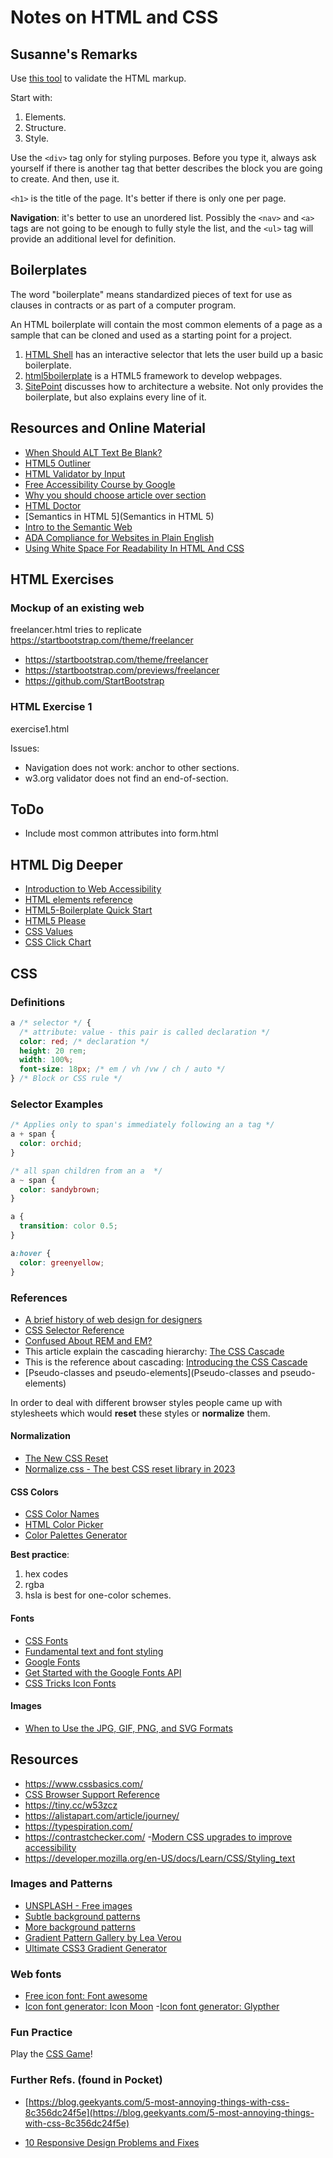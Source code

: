 # Notes on HTML and CSS

## Susanne's Remarks

Use [this tool](https://validator.w3.org) to validate the HTML markup.

Start with:

1. Elements.
2. Structure.
3. Style.

Use the `<div>` tag only for styling purposes. Before you type it, always ask yourself if there is another tag that better describes the block you are going to create. And then, use it.

`<h1>` is the title of the page. It's better if there is only one per page.

**Navigation**: it's better to use an unordered list. Possibly the `<nav>` and `<a>` tags are not going to be enough to fully style the list, and the `<ul>` tag will provide an additional level for definition.

## Boilerplates

The word "boilerplate" means standardized pieces of text for use as clauses in contracts or as part of a computer program.

An HTML boilerplate will contain the most common elements of a page as a sample that can be cloned and used as a starting point for a project.

1. [HTML Shell](https://www.toptal.com/developers/htmlshell) has an interactive selector that lets the user build up a basic boilerplate.
2. [html5boilerplate](https://html5boilerplate.com/) is a HTML5 framework to develop webpages.
3. [SitePoint](https://www.sitepoint.com/a-basic-html5-template/) discusses how to architecture a website. Not only provides the boilerplate, but also explains every line of it.

## Resources and Online Material

- [When Should ALT Text Be Blank?](https://osric.com/chris/accidental-developer/2012/01/when-should-alt-text-be-blank/)
- [HTML5 Outliner](https://gsnedders.html5.org/outliner/)
- [HTML Validator by Input](https://validator.w3.org/#validate_by_input)
- [Free Accessibility Course by Google](https://www.udacity.com/course/web-accessibility--ud891)
- [Why you should choose article over section](https://www.smashingmagazine.com/2020/01/html5-article-section/)
- [HTML Doctor](https://html5doctor.com/)
- [Semantics in HTML 5](Semantics in HTML 5)
- [Intro to the Semantic Web](https://www.youtube.com/watch?v=OGg8A2zfWKg)
- [ADA Compliance for Websites in Plain English](https://krisrivenburgh.medium.com/the-ada-checklist-website-compliance-guidelines-for-2019-in-plain-english-123c1d58fad9)
- [Using White Space For Readability In HTML And CSS](https://www.smashingmagazine.com/2013/02/using-white-space-for-readability-in-html-and-css/)

## HTML Exercises

### Mockup of an existing web

freelancer.html tries to replicate <https://startbootstrap.com/theme/freelancer>

- <https://startbootstrap.com/theme/freelancer>
- <https://startbootstrap.com/previews/freelancer>
- <https://github.com/StartBootstrap>

### HTML Exercise 1

exercise1.html

Issues:

- Navigation does not work: anchor to other sections.
- w3.org validator does not find an end-of-section.

## ToDo

- Include most common attributes into form.html

## HTML Dig Deeper

- [Introduction to Web Accessibility](https://www.w3.org/WAI/fundamentals/accessibility-intro/)
- [HTML elements reference](https://developer.mozilla.org/en-US/docs/web/html/element)
- [HTML5-Boilerplate Quick Start](https://github.com/h5bp/html5-boilerplate#quick-start)
- [HTML5 Please](https://html5please.com/)
- [CSS Values](https://cssvalues.com/)
- [CSS Click Chart](https://css3clickchart.com/)

## CSS

### Definitions

```css
a /* selector */ {
  /* attribute: value - this pair is called declaration */
  color: red; /* declaration */
  height: 20 rem;
  width: 100%;
  font-size: 18px; /* em / vh /vw / ch / auto */
} /* Block or CSS rule */
```

### Selector Examples

```css
/* Applies only to span's immediately following an a tag */
a + span {
  color: orchid;
}

/* all span children from an a  */
a ~ span {
  color: sandybrown;
}

a {
  transition: color 0.5;
}

a:hover {
  color: greenyellow;
}
```

### References

- [A brief history of web design for designers](https://blog.froont.com/brief-history-of-web-design-for-designers/)
- [CSS Selector Reference](https://www.w3schools.com/cssref/css_selectors.php)
- [Confused About REM and EM?](https://j.eremy.net/confused-about-rem-and-em/)
- This article explain the cascading hierarchy: [The CSS Cascade](https://wattenberger.com/blog/css-cascade)
- This is the reference about cascading: [Introducing the CSS Cascade](https://developer.mozilla.org/en-US/docs/Web/CSS/Cascade)
- [Pseudo-classes and pseudo-elements](Pseudo-classes and pseudo-elements)

In order to deal with different browser styles people came up with stylesheets which would **reset** these styles or **normalize** them.

#### Normalization

- [The New CSS Reset](https://elad2412.github.io/the-new-css-reset/)
- [Normalize.css - The best CSS reset library in 2023](https://byby.dev/normalize-css)

#### CSS Colors

- [CSS Color Names](https://147colors.com/)
- [HTML Color Picker](https://www.w3schools.com/colors/colors_picker.asp)
- [Color Palettes Generator](https://coolors.co/)

**Best practice**:

1. hex codes
2. rgba
3. hsla is best for one-color schemes.

#### Fonts

- [CSS Fonts](https://www.w3schools.com/css/css_font.asp)
- [Fundamental text and font styling](https://developer.mozilla.org/en-US/docs/Learn/CSS/Styling_text/Fundamentals#web_safe_fonts)
- [Google Fonts](https://fonts.google.com/)
- [Get Started with the Google Fonts API](https://developers.google.com/fonts/docs/getting_started)
- [CSS Tricks Icon Fonts](https://css-tricks.com/examples/IconFont/)

#### Images

- [When to Use the JPG, GIF, PNG, and SVG Formats](https://www.thoughtco.com/when-to-use-certain-image-formats-3467831)

## Resources

- <https://www.cssbasics.com/>
- [CSS Browser Support Reference](https://www.w3schools.com/cssref/css3_browsersupport.asp)
- <https://tiny.cc/w53zcz>
- <https://alistapart.com/article/journey/>
- <https://typespiration.com/>
- <https://contrastchecker.com/>
-[Modern CSS upgrades to improve accessibility](https://moderncss.dev/modern-css-upgrades-to-improve-accessibility/)
- <https://developer.mozilla.org/en-US/docs/Learn/CSS/Styling_text>

### Images and Patterns

- [UNSPLASH - Free images](https://unsplash.com/)
- [Subtle background patterns](https://www.toptal.com/designers/subtlepatterns/)
- [More background patterns](https://inspirationhut.net/design-resources/20-beautiful-seamless-patterns-for-your-website-background/)
- [Gradient Pattern Gallery by Lea Verou](https://leaverou.github.io/css3patterns/)
- [Ultimate CSS3 Gradient Generator](https://www.colorzilla.com/gradient-editor/)

### Web fonts

- [Free icon font: Font awesome](https://fontawesome.com/)
- [Icon font generator: Icon Moon](https://icomoon.io/app/#/select)
-[Icon font generator: Glypther](https://glyphter.com/)

### Fun Practice

Play the [CSS Game](https://flukeout.github.io/)!

### Further Refs. (found in Pocket)

- [https://blog.geekyants.com/5-most-annoying-things-with-css-8c356dc24f5e](https://blog.geekyants.com/5-most-annoying-things-with-css-8c356dc24f5e)

- [10 Responsive Design Problems and Fixes](https://uxmag.com/articles/10-responsive-design-problems-and-fixes)
